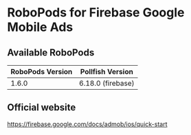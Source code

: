 # RoboPods for Firebase Google Mobile Ads 

## Available RoboPods

| RoboPods Version  | Pollfish Version  |
|-------------------|-------------------|
| 1.6.0             | 6.18.0 (firebase) |

## Official website
https://firebase.google.com/docs/admob/ios/quick-start
